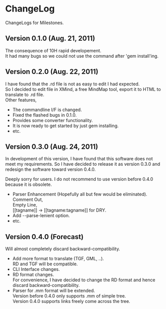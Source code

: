 # ChangeLog 
ChangeLogs for Milestones.

## Version 0.1.0 (Aug. 21, 2011)
The consequence of 10H rapid developement.   
It had many bugs so we could not use the command after 'gem install'ing. 

## Version 0.2.0 (Aug. 22, 2011)
I have found that the .rd file is not as easy to edit I had expected.  
So I decided to edit file in XMind, a free MindMap tool, export it to HTML to translate to .rd file.  
Other features,  

* The commandline I/F is changed.
* Fixed the flashed bugs in 0.1.0.
* Provides some converter functionality.
* It is now ready to get started by just gem installing.
* etc.

## Version 0.3.0 (Aug. 24, 2011)
In development of this version, I have found that
this software does not meet my requirements.
So I have decided to release it as version 0.3.0
and redesign the software toward version 0.4.0.

Deeply sorry for users. 
I do not recommend
to use version before 0.4.0 because it is obsolete.

* Parser Enhancement (Hopefully all but few would be eliminated).  
Comment Out,  
Empty Line,  
[[tagname]] -> [[tagname:tagname]] for DRY.  
* Add --parse-lenient option.
* etc.

## Version 0.4.0 (Forecast)
Will almost completely discard backward-compatibility.

* Add more format to translate (TGF, GML, ..).  
RD and TGF will be compatible.
* CLI Interface changes.  
* RD format changes.  
For convenience, I have decided to change the RD format and hence discard backward-compatibility. 
* Parser for .mm format will be extended.  
Version before 0.4.0 only supports .mm of simple tree.  
Version 0.4.0 supports links freely come across the tree.
